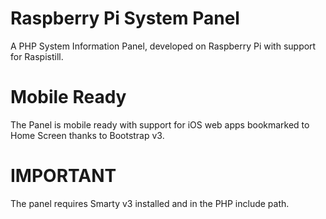 Raspberry Pi System Panel
===============

A PHP System Information Panel, developed on Raspberry Pi with support for Raspistill.

Mobile Ready
============
The Panel is mobile ready with support for iOS web apps bookmarked to Home Screen thanks to Bootstrap v3.

IMPORTANT
=========
The panel requires Smarty v3 installed and in the PHP include path.

